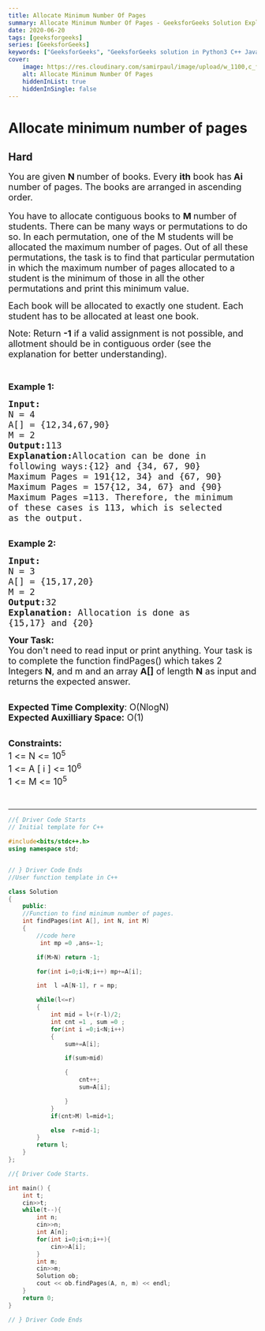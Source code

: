 ```yaml
---
title: Allocate Minimum Number Of Pages
summary: Allocate Minimum Number Of Pages - GeeksforGeeks Solution Explained
date: 2020-06-20
tags: [geeksforgeeks]
series: [GeeksforGeeks]
keywords: ["GeeksforGeeks", "GeeksforGeeks solution in Python3 C++ Java", "Allocate Minimum Number Of Pages Solution Explained"]
cover:
    image: https://res.cloudinary.com/samirpaul/image/upload/w_1100,c_fit,co_rgb:FFFFFF,l_text:Arial_75_bold:Allocate Minimum Number Of Pages - Solution Explained/problem-solving.webp
    alt: Allocate Minimum Number Of Pages
    hiddenInList: true
    hiddenInSingle: false
---
```



# Allocate minimum number of pages
## Hard
<div class="problems_problem_content__Xm_eO"><p><span style="font-size:18px">You are given <strong>N </strong>number of books. Every <strong>ith</strong> book has<strong> Ai</strong> number of pages.&nbsp;The books are arranged in ascending order.</span><br>
<br>
<span style="font-size:18px">You have to allocate contiguous&nbsp;books to <strong>M </strong>number of students. There can be many ways or permutations to do so. In each permutation, one of the M students will be allocated the maximum number of pages. Out of all these permutations, the task is to find that particular permutation in which the maximum number of pages allocated to a student is the minimum of those in all the other permutations and print this minimum value.</span></p>

<p><span style="font-size:18px">Each book will be allocated to exactly one student. Each student has to be allocated at least one book.</span></p>

<p><span style="font-size:18px">Note: Return <strong>-1</strong> if a valid assignment is not possible, and allotment should be in contiguous order (see the explanation for better understanding).</span></p>

<p>&nbsp;</p>

<p><span style="font-size:18px"><strong>Example 1:</strong></span></p>

<pre><span style="font-size:18px"><strong>Input:
</strong>N = 4
A[] = {12,34,67,90}
M = 2
<strong>Output:</strong>113
<strong>Explanation:</strong>Allocation can be done in 
following ways:{12} and {34, 67, 90} 
Maximum Pages = 191{12, 34} and {67, 90} 
Maximum Pages = 157{12, 34, 67} and {90} 
Maximum Pages =113. Therefore, the minimum 
of these cases is 113, which is selected 
as the output.</span></pre>

<p><br>
<span style="font-size:18px"><strong>Example 2:</strong></span></p>

<pre><span style="font-size:18px"><strong>Input:
</strong>N = 3
A[] = {15,17,20}
M = 2
<strong>Output:</strong>32
<strong>Explanation: </strong>Allocation is done as
{15,17} and {20}</span></pre>

<p><span style="font-size:18px"><strong>Your Task:</strong><br>
You don't need to read input or print anything. Your task is to complete the function findPages() which takes 2 Integers <strong>N</strong>, and m and an array <strong>A[]</strong> of length <strong>N</strong> as input and returns the expected answer.</span></p>

<p><br>
<span style="font-size:18px"><strong>Expected Time Complexity</strong>: O(NlogN)<br>
<strong>Expected Auxilliary Space:</strong> O(1)</span></p>

<p><br>
<span style="font-size:18px"><strong>Constraints:</strong><br>
1 &lt;= N &lt;= 10<sup>5</sup><br>
1 &lt;= A [ i ] &lt;= 10<sup>6</sup><br>
1 &lt;= M &lt;= 10<sup>5</sup></span></p>

<p>&nbsp;</p>
</div>

---




```cpp
//{ Driver Code Starts
// Initial template for C++

#include<bits/stdc++.h>
using namespace std;


// } Driver Code Ends
//User function template in C++

class Solution 
{
    public:
    //Function to find minimum number of pages.
    int findPages(int A[], int N, int M) 
    {
        //code here
         int mp =0 ,ans=-1;

        if(M>N) return -1;

        for(int i=0;i<N;i++) mp+=A[i];

        int  l =A[N-1], r = mp;

        while(l<=r)
        {
            int mid = l+(r-l)/2;
            int cnt =1 , sum =0 ;
            for(int i =0;i<N;i++)
            {
                sum+=A[i];

                if(sum>mid)

                {
                    cnt++;
                    sum=A[i];

                }
            }
            if(cnt>M) l=mid+1;

            else  r=mid-1;
        }
        return l;
    }
};

//{ Driver Code Starts.

int main() {
    int t;
    cin>>t;
    while(t--){
        int n;
        cin>>n;
        int A[n];
        for(int i=0;i<n;i++){
            cin>>A[i];
        }
        int m;
        cin>>m;
        Solution ob;
        cout << ob.findPages(A, n, m) << endl;
    }
    return 0;
}

// } Driver Code Ends
```
